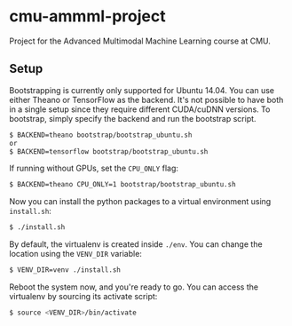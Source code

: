 # cmu-ammml-project
Project for the Advanced Multimodal Machine Learning course at CMU.

## Setup
Bootstrapping is currently only supported for Ubuntu 14.04. You can use either Theano or TensorFlow as the backend. It's not possible to have both in a single setup since they require different CUDA/cuDNN versions. To bootstrap, simply specify the backend and run the bootstrap script.
```bash
$ BACKEND=theano bootstrap/bootstrap_ubuntu.sh
or
$ BACKEND=tensorflow bootstrap/bootstrap_ubuntu.sh
```
If running without GPUs, set the `CPU_ONLY` flag:
```bash
$ BACKEND=theano CPU_ONLY=1 bootstrap/bootstrap_ubuntu.sh
```
Now you can install the python packages to a virtual environment using `install.sh`:
```bash
$ ./install.sh
```
By default, the virtualenv is created inside `./env`. You can change the location using the `VENV_DIR` variable:
```bash
$ VENV_DIR=venv ./install.sh
```
Reboot the system now, and you're ready to go. You can access the virtualenv by sourcing its activate script:
```bash
$ source <VENV_DIR>/bin/activate
```
